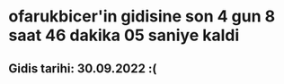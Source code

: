 # ofarukbicer'in gidisine son 4 gun 8 saat 46 dakika 05 saniye kaldi

## Gidis tarihi: 30.09.2022 :(
